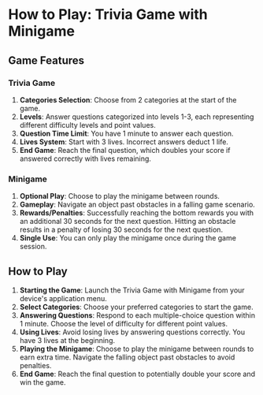 # How to Play: Trivia Game with Minigame
## Game Features

### Trivia Game

1. **Categories Selection**: Choose from 2 categories at the start of the game.
2. **Levels**: Answer questions categorized into levels 1-3, each representing different difficulty levels and point values.
3. **Question Time Limit**: You have 1 minute to answer each question.
4. **Lives System**: Start with 3 lives. Incorrect answers deduct 1 life.
5. **End Game**: Reach the final question, which doubles your score if answered correctly with lives remaining.
### Minigame

1. **Optional Play**: Choose to play the minigame between rounds.
2. **Gameplay**: Navigate an object past obstacles in a falling game scenario.
3. **Rewards/Penalties**: Successfully reaching the bottom rewards you with an additional 30 seconds for the next question. Hitting an obstacle results in a penalty of losing 30 seconds for the next question.
4. **Single Use**: You can only play the minigame once during the game session.

## How to Play

1. **Starting the Game**: Launch the Trivia Game with Minigame from your device's application menu.
2. **Select Categories**: Choose your preferred categories to start the game.
3. **Answering Questions**: Respond to each multiple-choice question within 1 minute. Choose the level of difficulty for different point values.
4. **Using Lives**: Avoid losing lives by answering questions correctly. You have 3 lives at the beginning.
5. **Playing the Minigame**: Choose to play the minigame between rounds to earn extra time. Navigate the falling object past obstacles to avoid penalties.
6. **End Game**: Reach the final question to potentially double your score and win the game.
